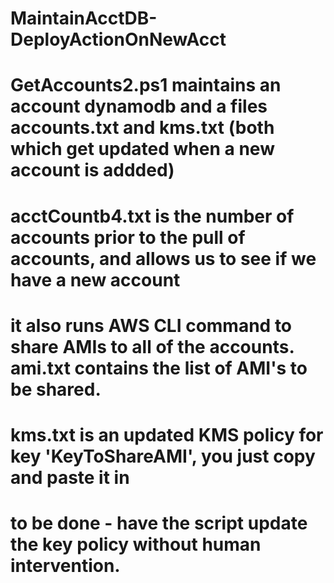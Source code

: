 # MaintainAcctDB-DeployActionOnNewAcct
# GetAccounts2.ps1 maintains an account dynamodb and a files accounts.txt and kms.txt (both which get updated when a new account is addded) 
# acctCountb4.txt is the number of accounts prior to the pull of accounts, and allows us to see if we have a new account
# it also runs AWS CLI command to share AMIs to all of the accounts.  ami.txt contains the list of AMI's to be shared. 
# kms.txt is an updated KMS policy for key 'KeyToShareAMI', you just copy and paste it in
# to be done - have the script update the key policy without human intervention.

